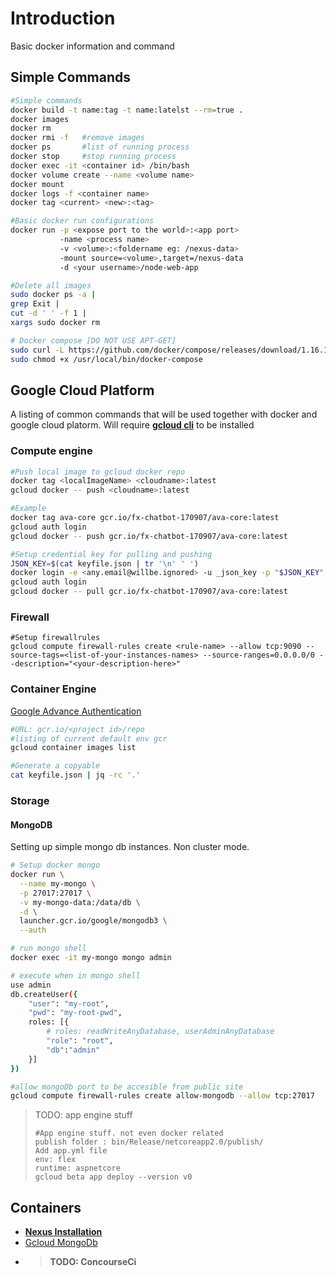 # Introduction 
Basic docker information and command

## Simple Commands

```bash
#Simple commands
docker build -t name:tag -t name:latelst --rm=true .
docker images
docker rm
docker rmi -f   #remove images
docker ps       #list of running process
docker stop     #stop running process 
docker exec -it <container id> /bin/bash
docker volume create --name <volume name>
docker mount
docker logs -f <container name>
docker tag <current> <new>:<tag>
```
```bash
#Basic docker run configurations
docker run -p <expose port to the world>:<app port> 
           -name <process name>
           -v <volume>:<foldername eg: /nexus-data>
           -mount source=<volume>,target=/nexus-data
           -d <your username>/node-web-app
```

```bash
#Delete all images
sudo docker ps -a | 
grep Exit | 
cut -d ' ' -f 1 | 
xargs sudo docker rm
```

```bash
# Docker compose [DO NOT USE APT-GET]
sudo curl -L https://github.com/docker/compose/releases/download/1.16.1/docker-compose-`uname -s`-`uname -m` -o /usr/local/bin/docker-compose
sudo chmod +x /usr/local/bin/docker-compose
```


## Google Cloud Platform
A listing of common commands that will be used together with docker 
and google cloud platorm. Will require **[gcloud cli](https://cloud.google.com/sdk/gcloud/)** to be installed

### Compute engine

```bash
#Push local image to gcloud docker repo
docker tag <localImageName> <cloudname>:latest 
gcloud docker -- push <cloudname>:latest

#Example
docker tag ava-core gcr.io/fx-chatbot-170907/ava-core:latest  
gcloud auth login
gcloud docker -- push gcr.io/fx-chatbot-170907/ava-core:latest  
```


```bash
#Setup credential key for pulling and pushing
JSON_KEY=$(cat keyfile.json | tr '\n' ' ')
docker login -e <any.email@willbe.ignored> -u _json_key -p "$JSON_KEY" https://gcr.io
gcloud auth login
gcloud docker -- pull gcr.io/fx-chatbot-170907/ava-core:latest  
```

### Firewall
```base
#Setup firewallrules
gcloud compute firewall-rules create <rule-name> --allow tcp:9090 --source-tags=<list-of-your-instances-names> --source-ranges=0.0.0.0/0 --description="<your-description-here>"
```


### Container Engine

[Google Advance Authentication](https://cloud.google.com/container-registry/docs/advanced-authentication)

```bash
#URL: gcr.io/<project id>/repo
#listing of current default env gcr
gcloud container images list

#Generate a copyable 
cat keyfile.json | jq -rc '.'
```


### Storage
#### MongoDB
Setting up simple mongo db instances. Non cluster mode.
```bash
# Setup docker mongo
docker run \
  --name my-mongo \
  -p 27017:27017 \
  -v my-mongo-data:/data/db \
  -d \
  launcher.gcr.io/google/mongodb3 \
  --auth

# run mongo shell
docker exec -it my-mongo mongo admin

# execute when in mongo shell
use admin
db.createUser({
    "user": "my-root", 
    "pwd": "my-root-pwd", 
    roles: [{          
        # roles: readWriteAnyDatabase, userAdminAnyDatabase  
        "role": "root",        
        "db":"admin" 
    }]
})

#allow mongoDb port to be accesible from public site
gcloud compute firewall-rules create allow-mongodb --allow tcp:27017
```



> TODO: app engine stuff
>```
>#App engine stuff. not even docker related
>publish folder : bin/Release/netcoreapp2.0/publish/
>Add app.yml file
>env: flex
>runtime: aspnetcore
>gcloud beta app deploy --version v0
>```


## Containers
* **[Nexus Installation](https://hub.docker.com/r/sonatype/nexus/)**
* [Gcloud MongoDb](https://github.com/GoogleCloudPlatform/mongodb-docker/blob/master/3/README.md#using-docker)
* >**TODO: ConcourseCi**





